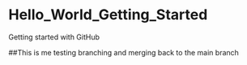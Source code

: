 # Hello_World_Getting_Started
Getting started with GitHub

##This is me testing branching and merging back to the main branch
